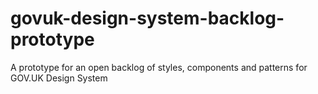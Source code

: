 # govuk-design-system-backlog-prototype
A prototype for an open backlog of styles, components and patterns for GOV.UK Design System
